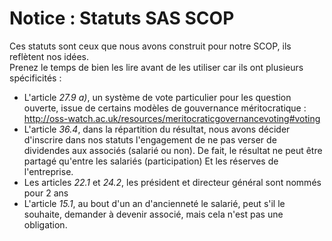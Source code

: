 # Notice : Statuts SAS SCOP

Ces statuts sont ceux que nous avons construit pour notre SCOP, ils reflètent nos idées.  
Prenez le temps de bien les lire avant de les utiliser car ils ont plusieurs spécificités :

* L'article *27.9 a)*, un système de vote particulier pour les question ouverte, issue de certains modèles de gouvernance méritocratique : http://oss-watch.ac.uk/resources/meritocraticgovernancevoting#voting
* L'article *36.4*, dans la répartition du résultat, nous avons décider d'inscrire dans nos statuts l'engagement de ne pas verser de dividendes aux associés (salarié ou non). De fait, le résultat ne peut être partagé qu'entre les salariés (participation) Et les réserves de l'entreprise.
* Les articles *22.1* et *24.2*, les président et directeur général sont nommés pour 2 ans
* L'article *15.1*, au bout d'un an d'ancienneté le salarié, peut s'il le souhaite, demander à devenir associé, mais cela n'est pas une obligation.
